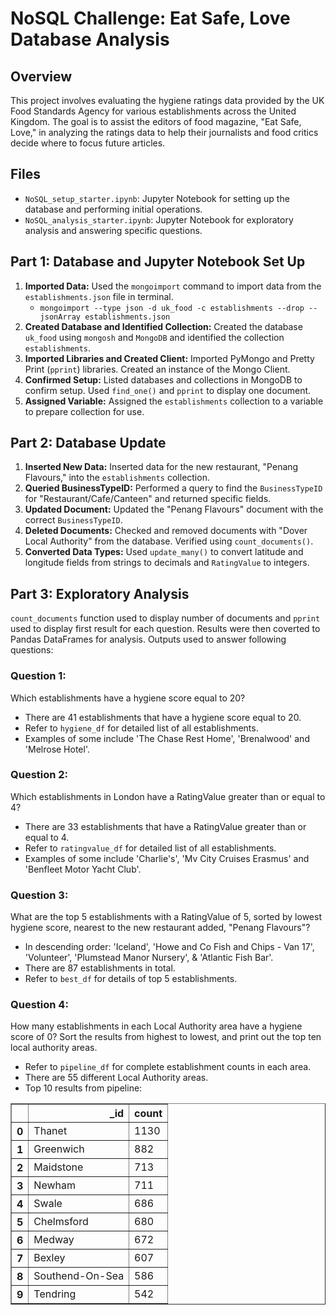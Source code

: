 # NoSQL Challenge: Eat Safe, Love Database Analysis

## Overview

This project involves evaluating the hygiene ratings data provided by the UK Food Standards Agency for various establishments across the United Kingdom. The goal is to assist the editors of food magazine, "Eat Safe, Love," in analyzing the ratings data to help their journalists and food critics decide where to focus future articles.

## Files

- `NoSQL_setup_starter.ipynb`: Jupyter Notebook for setting up the database and performing initial operations.
- `NoSQL_analysis_starter.ipynb`: Jupyter Notebook for exploratory analysis and answering specific questions.


## Part 1: Database and Jupyter Notebook Set Up 

1. **Imported Data:** Used the `mongoimport` command to import data from the `establishments.json` file in terminal.
   - `mongoimport --type json -d uk_food -c establishments --drop --jsonArray establishments.json`
2. **Created Database and Identified Collection:** Created the database `uk_food` using `mongosh` and `MongoDB` and identified the collection `establishments`.
3. **Imported Libraries and Created Client:** Imported PyMongo and Pretty Print (`pprint`) libraries. Created an instance of the Mongo Client.
4. **Confirmed Setup:** Listed databases and collections in MongoDB to confirm setup. Used `find_one()` and `pprint` to display one document.
5. **Assigned Variable:** Assigned the `establishments` collection to a variable to prepare collection for use.

## Part 2: Database Update

1. **Inserted New Data:** Inserted data for the new restaurant, "Penang Flavours," into the `establishments` collection.
2. **Queried BusinessTypeID:** Performed a query to find the `BusinessTypeID` for "Restaurant/Cafe/Canteen" and returned specific fields.
3. **Updated Document:** Updated the "Penang Flavours" document with the correct `BusinessTypeID`.
4. **Deleted Documents:** Checked and removed documents with "Dover Local Authority" from the database. Verified using `count_documents()`.
5. **Converted Data Types:** Used `update_many()` to convert latitude and longitude fields from strings to decimals and `RatingValue` to integers.

## Part 3: Exploratory Analysis

`count_documents` function used to display number of documents and `pprint` used to display first result for each question. Results were then coverted to 
Pandas DataFrames for analysis. Outputs used to answer following questions:

### Question 1: 
Which establishments have a hygiene score equal to 20?
- There are 41 establishments that have a hygiene score equal to 20.
- Refer to `hygiene_df` for detailed list of all establishments.
- Examples of some include 'The Chase Rest Home', 'Brenalwood' and 'Melrose Hotel'. 

### Question 2: 
Which establishments in London have a RatingValue greater than or equal to 4?
- There are 33 establishments that have a RatingValue greater than or equal to 4.
- Refer to `ratingvalue_df` for detailed list of all establishments.
- Examples of some include 'Charlie's', 'Mv City Cruises Erasmus' and 'Benfleet Motor Yacht Club'.

### Question 3: 
What are the top 5 establishments with a RatingValue of 5, sorted by lowest hygiene score, nearest to the new restaurant added, "Penang Flavours"?
- In descending order: 'Iceland', 'Howe and Co Fish and Chips - Van 17', 'Volunteer', 'Plumstead Manor Nursery', & 'Atlantic Fish Bar'.
- There are 87 establishments in total.
- Refer to `best_df` for details of top 5 establishments.

### Question 4: 
How many establishments in each Local Authority area have a hygiene score of 0? Sort the results from highest to lowest, and print out the top ten local authority areas.
- Refer to `pipeline_df` for complete establishment counts in each area.
- There are 55 different Local Authority areas.
- Top 10 results from pipeline:

<div style="text-align: center;">
  <table border="1" class="dataframe">
    <thead>
      <tr style="text-align: right;">
        <th></th>
        <th>_id</th>
        <th>count</th>
      </tr>
    </thead>
    <tbody>
      <tr>
        <th>0</th>
        <td>Thanet</td>
        <td>1130</td>
      </tr>
      <tr>
        <th>1</th>
        <td>Greenwich</td>
        <td>882</td>
      </tr>
      <tr>
        <th>2</th>
        <td>Maidstone</td>
        <td>713</td>
      </tr>
      <tr>
        <th>3</th>
        <td>Newham</td>
        <td>711</td>
      </tr>
      <tr>
        <th>4</th>
        <td>Swale</td>
        <td>686</td>
      </tr>
      <tr>
        <th>5</th>
        <td>Chelmsford</td>
        <td>680</td>
      </tr>
      <tr>
        <th>6</th>
        <td>Medway</td>
        <td>672</td>
      </tr>
      <tr>
        <th>7</th>
        <td>Bexley</td>
        <td>607</td>
      </tr>
      <tr>
        <th>8</th>
        <td>Southend-On-Sea</td>
        <td>586</td>
      </tr>
      <tr>
        <th>9</th>
        <td>Tendring</td>
        <td>542</td>
      </tr>
    </tbody>
  </table>
</div>

